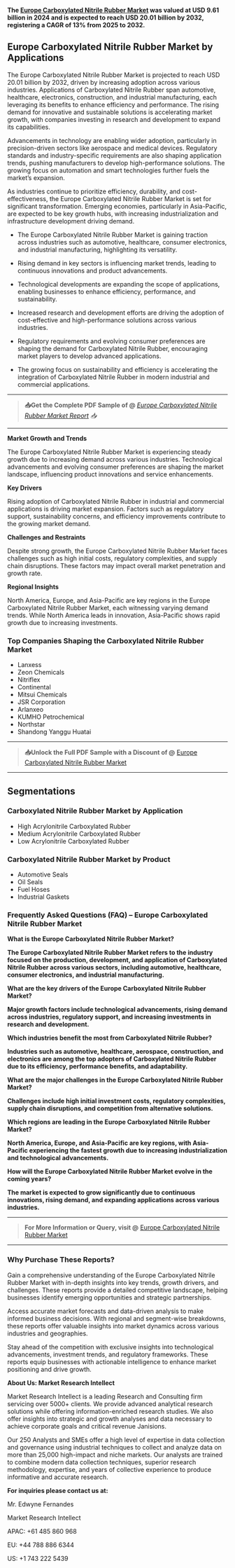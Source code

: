 <p><strong>The <a href="https://www.marketresearchintellect.com/download-sample/?rid=472768&amp;utm_source=Pulse-April-Europe&amp;utm_medium=852">Europe Carboxylated Nitrile Rubber Market</a> was valued at USD 9.61 billion in 2024 and is expected to reach USD 20.01 billion by 2032, registering a CAGR of 13% from 2025 to 2032.</strong></p><h2>Europe Carboxylated Nitrile Rubber Market by Applications&nbsp;</h2><p><p>The Europe Carboxylated Nitrile Rubber Market is projected to reach USD 20.01 billion by 2032, driven by increasing adoption across various industries. Applications of Carboxylated Nitrile Rubber span automotive, healthcare, electronics, construction, and industrial manufacturing, each leveraging its benefits to enhance efficiency and performance. The rising demand for innovative and sustainable solutions is accelerating market growth, with companies investing in research and development to expand its capabilities.</p><p>Advancements in technology are enabling wider adoption, particularly in precision-driven sectors like aerospace and medical devices. Regulatory standards and industry-specific requirements are also shaping application trends, pushing manufacturers to develop high-performance solutions. The growing focus on automation and smart technologies further fuels the market&rsquo;s expansion.</p><p>As industries continue to prioritize efficiency, durability, and cost-effectiveness, the Europe Carboxylated Nitrile Rubber Market is set for significant transformation. Emerging economies, particularly in Asia-Pacific, are expected to be key growth hubs, with increasing industrialization and infrastructure development driving demand.</p></p><ul><li><p>The Europe Carboxylated Nitrile Rubber Market is gaining traction across industries such as automotive, healthcare, consumer electronics, and industrial manufacturing, highlighting its versatility.</p></li><li><p>Rising demand in key sectors is influencing market trends, leading to continuous innovations and product advancements.</p></li><li><p>Technological developments are expanding the scope of applications, enabling businesses to enhance efficiency, performance, and sustainability.</p></li><li><p>Increased research and development efforts are driving the adoption of cost-effective and high-performance solutions across various industries.</p></li><li><p>Regulatory requirements and evolving consumer preferences are shaping the demand for Carboxylated Nitrile Rubber, encouraging market players to develop advanced applications.</p></li><li><p>The growing focus on sustainability and efficiency is accelerating the integration of Carboxylated Nitrile Rubber in modern industrial and commercial applications.</p></li></ul><hr /><blockquote><p><strong><span class="font-[700]">📥Get the Complete PDF Sample of @ </span></strong><em><span class="font-[700]"><a href="https://www.marketresearchintellect.com/download-sample/?rid=472768&amp;utm_source=Pulse-April-Europe&amp;utm_medium=852" target="_blank" data-tracking-control-name="article-ssr-frontend-pulse_little-text-block" data-tracking-will-navigate="" data-test-link="">Europe Carboxylated Nitrile Rubber Market Report</a>&nbsp;📥</span></em></p></blockquote><hr /><p class="" data-start="77" data-end="360"><strong data-start="77" data-end="105">Market Growth and Trends</strong></p><p class="" data-start="77" data-end="360">The Europe Carboxylated Nitrile Rubber Market is experiencing steady growth due to increasing demand across various industries. Technological advancements and evolving consumer preferences are shaping the market landscape, influencing product innovations and service enhancements.</p><p class="" data-start="362" data-end="606"><strong data-start="362" data-end="377">Key Drivers</strong></p><p class="" data-start="362" data-end="606">Rising adoption of Carboxylated Nitrile Rubber in industrial and commercial applications is driving market expansion. Factors such as regulatory support, sustainability concerns, and efficiency improvements contribute to the growing market demand.</p><p class="" data-start="608" data-end="849"><strong data-start="608" data-end="637">Challenges and Restraints</strong></p><p class="" data-start="608" data-end="849">Despite strong growth, the Europe Carboxylated Nitrile Rubber Market faces challenges such as high initial costs, regulatory complexities, and supply chain disruptions. These factors may impact overall market penetration and growth rate.</p><p class="" data-start="851" data-end="1095"><strong data-start="851" data-end="872">Regional Insights</strong></p><p class="" data-start="851" data-end="1095">North America, Europe, and Asia-Pacific are key regions in the Europe Carboxylated Nitrile Rubber Market, each witnessing varying demand trends. While North America leads in innovation, Asia-Pacific shows rapid growth due to increasing investments.</p><p><h3>Top Companies Shaping the Carboxylated Nitrile Rubber Market </h3><ul><li>Lanxess</li><li> Zeon Chemicals</li><li> Nitriflex</li><li> Continental</li><li> Mitsui Chemicals</li><li> JSR Corporation</li><li> Arlanxeo</li><li> KUMHO Petrochemical</li><li> Northstar</li><li> Shandong Yanggu Huatai</li></ul></p><hr /><blockquote><p><strong>📥Unlock the Full PDF Sample with a Discount of @</strong> <a href="https://www.marketresearchintellect.com/ask-for-discount/?rid=472768&amp;utm_source=Pulse-April-Europe&amp;utm_medium=852">Europe Carboxylated Nitrile Rubber Market</a></p></blockquote><hr /><p><h2>Segmentations</h2><h3>Carboxylated Nitrile Rubber Market by Application</h3><ul><li>High Acrylonitrile Carboxylated Rubber</li><li> Medium Acrylonitrile Carboxylated Rubber</li><li> Low Acrylonitrile Carboxylated Rubber</li></ul><h3>Carboxylated Nitrile Rubber Market by Product</h3><ul><li>Automotive Seals</li><li> Oil Seals</li><li> Fuel Hoses</li><li> Industrial Gaskets</li></ul></p><h3><strong>Frequently Asked Questions (FAQ) &ndash; Europe Carboxylated Nitrile Rubber Market</strong></h3><p><strong>What is the Europe Carboxylated Nitrile Rubber Market?</strong></p><p><strong>The Europe Carboxylated Nitrile Rubber Market refers to the industry focused on the production, development, and application of Carboxylated Nitrile Rubber across various sectors, including automotive, healthcare, consumer electronics, and industrial manufacturing.</strong></p><p><strong>What are the key drivers of the Europe Carboxylated Nitrile Rubber Market?</strong></p><p><strong>Major growth factors include technological advancements, rising demand across industries, regulatory support, and increasing investments in research and development.</strong></p><p><strong>Which industries benefit the most from Carboxylated Nitrile Rubber?</strong></p><p><strong>Industries such as automotive, healthcare, aerospace, construction, and electronics are among the top adopters of Carboxylated Nitrile Rubber due to its efficiency, performance benefits, and adaptability.</strong></p><p><strong>What are the major challenges in the Europe Carboxylated Nitrile Rubber Market?</strong></p><p><strong>Challenges include high initial investment costs, regulatory complexities, supply chain disruptions, and competition from alternative solutions.</strong></p><p><strong>Which regions are leading in the Europe Carboxylated Nitrile Rubber Market?</strong></p><p><strong>North America, Europe, and Asia-Pacific are key regions, with Asia-Pacific experiencing the fastest growth due to increasing industrialization and technological advancements.</strong></p><p><strong>How will the Europe Carboxylated Nitrile Rubber Market evolve in the coming years?</strong></p><p><strong>The market is expected to grow significantly due to continuous innovations, rising demand, and expanding applications across various industries.</strong></p><hr /><blockquote><p><span class="font-[700]"><strong>For More Information or Query, visit&nbsp;@</strong>&nbsp;</span><span class="font-[700]"><a href="https://www.marketresearchintellect.com/product/carboxylated-nitrile-rubber-market-size-and-forecast/?utm_source=Linkedin&utm_medium=852" target="_blank" data-tracking-control-name="article-ssr-frontend-pulse_little-text-block" data-tracking-will-navigate="" data-test-link="">Europe Carboxylated Nitrile Rubber Market</a></span></p></blockquote><hr /><h3><strong data-start="0" data-end="31">Why Purchase These Reports?</strong></h3><p class="" data-start="35" data-end="297">Gain a comprehensive understanding of the Europe Carboxylated Nitrile Rubber Market with in-depth insights into key trends, growth drivers, and challenges. These reports provide a detailed competitive landscape, helping businesses identify emerging opportunities and strategic partnerships.</p><p class="" data-start="299" data-end="540">Access accurate market forecasts and data-driven analysis to make informed business decisions. With regional and segment-wise breakdowns, these reports offer valuable insights into market dynamics across various industries and geographies.</p><p class="" data-start="542" data-end="784">Stay ahead of the competition with exclusive insights into technological advancements, investment trends, and regulatory frameworks. These reports equip businesses with actionable intelligence to enhance market positioning and drive growth.</p><p><strong><span class="font-[700]">About Us: Market Research Intellect</span></strong></p><p><span class="">Market Research Intellect is a leading Research and Consulting firm servicing over 5000+ clients. We provide advanced analytical research solutions while offering information-enriched research studies.&nbsp;</span>We also offer insights into strategic and growth analyses and data necessary to achieve corporate goals and critical revenue Janisions.</p><p><span class="">Our 250 Analysts and SMEs offer a high level of expertise in data collection and governance using industrial techniques to collect and analyze data on more than 25,000 high-impact and niche markets. Our analysts are trained to combine modern data collection techniques, superior research methodology, expertise, and years of collective experience to produce informative and accurate research.</span></p><p><strong>For inquiries please contact us at:</strong></p><p>Mr. Edwyne Fernandes</p><p>Market Research Intellect</p><p>APAC: +61 485 860 968</p><p>EU: +44 788 886 6344</p><p>US: +1 743 222 5439</p>